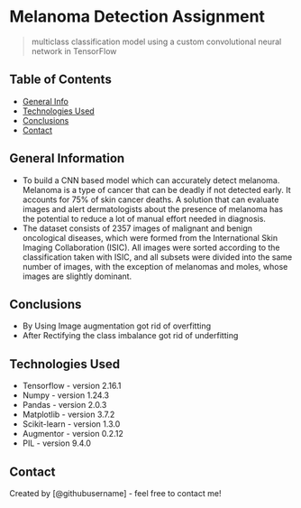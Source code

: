 # Melanoma Detection Assignment
> multiclass classification model using a custom convolutional neural network in TensorFlow

## Table of Contents
* [General Info](#general-information)
* [Technologies Used](#technologies-used)
* [Conclusions](#conclusions)
* [Contact](#contact)

## General Information
- To build a CNN based model which can accurately detect melanoma. Melanoma is a type of cancer that can be deadly if not detected early. It accounts for 75% of skin cancer deaths. A solution that can evaluate images and alert dermatologists about the presence of melanoma has the potential to reduce a lot of manual effort needed in diagnosis.
- The dataset consists of 2357 images of malignant and benign oncological diseases, which were formed from the International Skin Imaging Collaboration (ISIC). All images were sorted according to the classification taken with ISIC, and all subsets were divided into the same number of images, with the exception of melanomas and moles, whose images are slightly dominant.


## Conclusions
- By Using Image augmentation got rid of overfitting
- After Rectifying the class imbalance got rid of underfitting

## Technologies Used
- Tensorflow - version 2.16.1
- Numpy - version 1.24.3
- Pandas - version 2.0.3
- Matplotlib - version 3.7.2
- Scikit-learn - version 1.3.0
- Augmentor - version 0.2.12
- PIL - version 9.4.0

## Contact
Created by [@githubusername] - feel free to contact me!